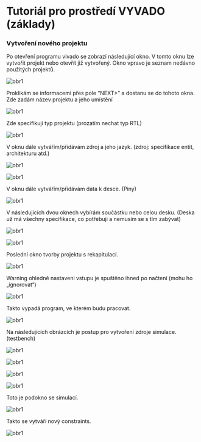 # Tutoriál pro prostředí VYVADO (základy)

### Vytvoření nového projektu 
Po otevření programu vivado se zobrazí následující okno.
V tomto oknu lze vytvořit projekt nebo otevřít již vytvořený.
Okno vpravo je seznam nedávno použitých projektů.

![obr1](Images/Quick_start.jpg)

Proklikám se informacemi přes pole “NEXT>” a dostanu se do tohoto okna.
Zde zadám název projektu a jeho umístění 

![obr1](Images/Projekt_name.jpg)

Zde specifikuji typ projektu (prozatím nechat typ RTL)

![obr1](Images/Projekt_type.jpg)

V oknu dále vytvářím/přidávám zdroj a jeho jazyk. (zdroj: specifikace entit, architekturu atd.)

![obr1](Images/add_source.jpg)

![obr1](Images/add_source2.jpg)

V oknu dále vytvářím/přidávám data k desce. (Piny)

![obr1](Images/.jpg)

V následujících dvou oknech vybírám součástku nebo celou desku. (Deska už má všechny specifikace, co potřebuji a nemusím se s tím zabývat)

![obr1](Images/add_part.jpg)

![obr1](Images/add_part2.jpg)

Poslední okno tvorby projektu s rekapitulací.

![obr1](Images/sum.jpg)

Warning ohledně nastaveni vstupu je spuštěno ihned po načtení (mohu ho „ignorovat“)

![obr1](Images/warning.jpg)

Takto vypadá program, ve kterém budu pracovat.

![obr1](Images/work_window.jpg)

Na následujících obrázcích je postup pro vytvoření zdroje simulace. (testbench)

![obr1](Images/add_simulation.jpg)

![obr1](Images/add_simulation2.jpg)

![obr1](Images/add_simulation3.jpg)

![obr1](Images/add_simulation4.jpg)

Toto je podokno se simulací.

![obr1](Images/simulation.jpg)

Takto se vytváří nový constraints.

![obr1](Images/constraints.jpg)


